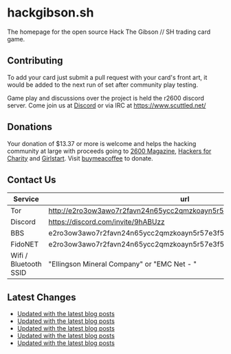 # hackgibson.sh
The homepage for the open source Hack The Gibson // SH trading card game.


## Contributing

To add your card just submit a pull request with your card's front art, it would be added to the next run of set after community play testing.

Game play and discussions over the project is held the r2600 discord server. Come join us at [Discord](https://discord.com/invite/9hABUzz) or via IRC at https://www.scuttled.net/


## Donations

Your donation of $13.37 or more is welcome and helps the hacking community at large with proceeds going to [2600 Magazine](https://2600.com/), [Hackers for Charity](https://hackersforcharity.org) and [Girlstart](https://girlstart.org).  Visit [buymeacoffee](https://www.buymeacoffee.com/hackgibson.sh) to donate.


## Contact Us

Service | url
-|-
Tor | http://e2ro3ow3awo7r2favn24n65ycc2qmzkoayn5r57e3f56nvjwdcgg32ad.onion
Discord | https://discord.com/invite/9hABUzz
BBS | e2ro3ow3awo7r2favn24n65ycc2qmzkoayn5r57e3f56nvjwdcgg32ad.onion:23
FidoNET | e2ro3ow3awo7r2favn24n65ycc2qmzkoayn5r57e3f56nvjwdcgg32ad.onion:24554
Wifi / Bluetooth SSID | "Ellingson Mineral Company" or "EMC Net - <fidonet address>"

## Latest Changes
<!-- BLOG-POST-LIST:START -->
- [Updated with the latest blog posts](https://github.com/DFW2600/hackgibson.sh/commit/39864c121172b5f7ae5660c5909dddaba872b3b4)
- [Updated with the latest blog posts](https://github.com/DFW2600/hackgibson.sh/commit/964c0c5a2078cf8da19e53968f91e87688ceb39a)
- [Updated with the latest blog posts](https://github.com/DFW2600/hackgibson.sh/commit/f06a7eeafe76511f4be488812326ec2a3070b8e6)
- [Updated with the latest blog posts](https://github.com/DFW2600/hackgibson.sh/commit/68f71d243e2c7fdea7058d0385862523008b3934)
- [Updated with the latest blog posts](https://github.com/DFW2600/hackgibson.sh/commit/d5573540cd21521895d83ec6c89cf3e8643f7f61)
<!-- BLOG-POST-LIST:END -->
